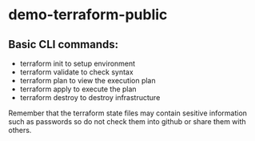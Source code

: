 # demo-terraform-public

## Basic CLI commands:
- terraform init to setup environment
- terraform validate to check syntax
- terraform plan to view the execution plan
- terraform apply to execute the plan
- terraform destroy to destroy infrastructure 

Remember that the terraform state files may contain sesitive information such as passwords so do not check them into github or share them with others.
